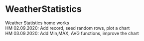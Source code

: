 # WeatherStatistics
Weather Statistics home works<br />
HM 02.09.2020: Add record, seed random rows, plot a chart<br />
HM 03.09.2020: Add Min,MAX, AVG functions, improve the chart<br />
